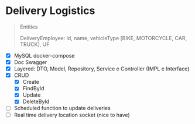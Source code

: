 # Delivery Logistics
> Entities
> 
>   DeliveryEmployee: id, name, vehicleType [BIKE, MOTORCYCLE, CAR, TRUCK], UF

- [X] MySQL docker-compose
- [X] Doc Swagger
- [X] Layered: DTO, Model, Repository, Service e Controller (IMPL e Interface)
- [X] CRUD
    - [X] Create
    - [X] FindById
    - [X] Update
    - [X] DeleteById
- [ ] Scheduled function to update deliveries
- [ ] Real time delivery location socket (nice to have)